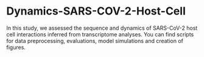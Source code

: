 # Dynamics-SARS-COV-2-Host-Cell
In this study, we assessed the sequence and dynamics of SARS-CoV-2 host cell interactions inferred from transcriptome analyses. You can find scripts for data preprocessing, evaluations, model simulations and creation of figures. 
